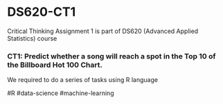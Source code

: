 # DS620-CT1
Critical Thinking Assignment 1 is part of DS620 (Advanced Applied Statistics) course

### CT1: Predict whether a song will reach a spot in the Top 10 of the Billboard Hot 100 Chart.

We required to do a series of tasks using R language

#R #data-science #machine-learning
